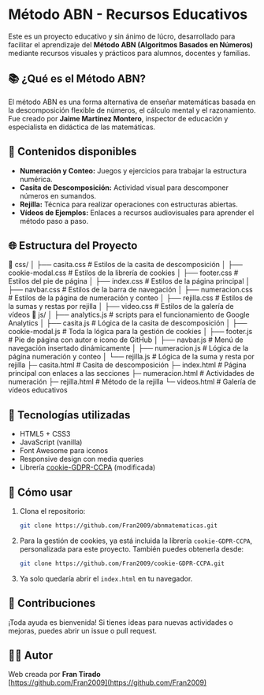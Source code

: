 # Método ABN - Recursos Educativos

Este es un proyecto educativo y sin ánimo de lúcro, desarrollado para facilitar el aprendizaje del **Método ABN (Algoritmos Basados en Números)** mediante recursos visuales y prácticos para alumnos, docentes y familias.

## 📚 ¿Qué es el Método ABN?

El método ABN es una forma alternativa de enseñar matemáticas basada en la descomposición flexible de números, el cálculo mental y el razonamiento. Fue creado por **Jaime Martínez Montero**, inspector de educación y especialista en didáctica de las matemáticas.

## 🧩 Contenidos disponibles

- **Numeración y Conteo:** Juegos y ejercicios para trabajar la estructura numérica.
- **Casita de Descomposición:** Actividad visual para descomponer números en sumandos.
- **Rejilla:** Técnica para realizar operaciones con estructuras abiertas.
- **Vídeos de Ejemplos:** Enlaces a recursos audiovisuales para aprender el método paso a paso.

## 🌐 Estructura del Proyecto

📁 css/
│ ├── casita.css # Estilos de la casita de descomposición
│ ├── cookie-modal.css # Estilos de la librería de cookies
│ ├── footer.css # Estilos del pie de página
│ ├── index.css # Estilos de la página principal
│ ├── navbar.css # Estilos de la barra de navegación
│ ├── numeracion.css # Estilos de la página de numeración y conteo
│ ├── rejilla.css # Estilos de la sumas y restas por rejilla
│ ├── video.css # Estilos de la galería de vídeos
📁 js/
│ ├── analytics.js # scripts para el funcionamiento de Google Analytics
│ ├── casita.js # Lógica de la casita de descomposición
│ ├── cookie-modal.js # Toda la lógica para la gestión de cookies
│ ├── footer.js # Pie de página con autor e icono de GitHub
│ ├── navbar.js # Menú de navegación insertado dinámicamente
│ ├── numeracion.js # Lógica de la página numeración y conteo
│ └── rejilla.js # Lógica de la suma y resta por rejilla
├─ casita.html # Casita de descomposición
├─ index.html # Página principal con enlaces a las secciones
├─ numeracion.html # Actividades de numeración
├─ rejilla.html # Método de la rejilla
└─ videos.html # Galería de vídeos educativos

## 🔧 Tecnologías utilizadas

- HTML5 + CSS3
- JavaScript (vanilla)
- Font Awesome para iconos
- Responsive design con media queries
- Librería [cookie-GDPR-CCPA](https://github.com/Fran2009/cookie-GDPR-CCPA) (modificada)

## 🚀 Cómo usar

1. Clona el repositorio:

   ```bash
   git clone https://github.com/Fran2009/abnmatematicas.git
   ```

2. Para la gestión de cookies, ya está incluida la librería `cookie-GDPR-CCPA`, personalizada para este proyecto. También puedes obtenerla desde:

   ```bash
   git clone https://github.com/Fran2009/cookie-GDPR-CCPA.git
   ```

3. Ya solo quedaría abrir el `index.html` en tu navegador.

## 🤝 Contribuciones

¡Toda ayuda es bienvenida! Si tienes ideas para nuevas actividades o mejoras, puedes abrir un issue o pull request.

## 🧑‍💻 Autor

Web creada por **Fran Tirado**  
[https://github.com/Fran2009](https://github.com/Fran2009)